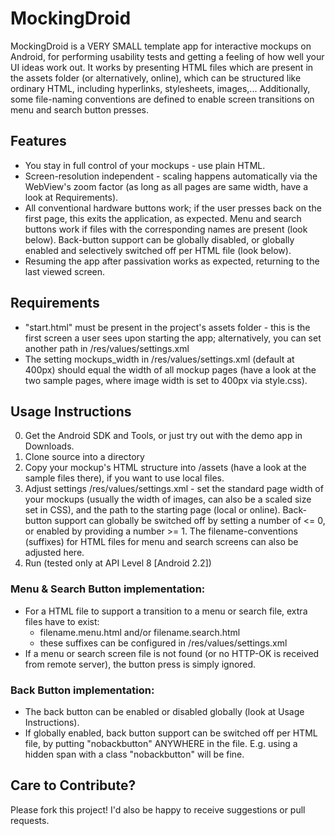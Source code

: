 MockingDroid
============

MockingDroid is a VERY SMALL template app for interactive mockups on Android, for performing usability tests and getting a feeling of how well your UI ideas work out.
It works by presenting HTML files which are present in the assets folder (or alternatively, online), which can
be structured like ordinary HTML, including hyperlinks, stylesheets, images,...
Additionally, some file-naming conventions are defined to enable screen transitions on menu and search button presses.

Features
--------

 * You stay in full control of your mockups - use plain HTML.
 * Screen-resolution independent - scaling happens automatically via the WebView's zoom factor (as long as all pages are same width, have a look at Requirements).
 * All conventional hardware buttons work; if the user presses back on the first page, this exits the application, as expected. Menu and search buttons work if files with the corresponding names are present (look below). Back-button support can be globally disabled, or globally enabled and selectively switched off per HTML file (look below).
 * Resuming the app after passivation works as expected, returning to the last viewed screen.

Requirements
------------

 * "start.html" must be present in the project's assets folder - this is the first screen a user sees upon starting the app;
alternatively, you can set another path in /res/values/settings.xml
 * The setting mockups_width in /res/values/settings.xml (default at 400px) should equal the width of all mockup pages (have a look at the two sample pages, where image width is set to 400px via style.css).

Usage Instructions
------------------

 0. Get the Android SDK and Tools, or just try out with the demo app in Downloads.
 1. Clone source into a directory
 2. Copy your mockup's HTML structure into /assets (have a look at the sample files there), if you want to use local files.
 3. Adjust settings /res/values/settings.xml - set the standard page width of your mockups (usually the width of images, can also be a scaled size set in CSS), and the path to the starting page (local or online). Back-button support can globally be switched off by setting a number of <= 0, or enabled by providing a number >= 1. The filename-conventions (suffixes) for HTML files for menu and search screens can also be adjusted here.
 4. Run (tested only at API Level 8 [Android 2.2])

### Menu & Search Button implementation:
 * For a HTML file to support a transition to a menu or search file, extra files have to exist:
	  * filename.menu.html and/or filename.search.html
	  * these suffixes can be configured in /res/values/settings.xml
 * If a menu or search screen file is not found (or no HTTP-OK is received from remote server), the button press is simply ignored.

### Back Button implementation:
 * The back button can be enabled or disabled globally (look at Usage Instructions).
 * If globally enabled, back button support can be switched off per HTML file, by putting "nobackbutton" ANYWHERE in the file. E.g. using a hidden span with a class "nobackbutton" will be fine.

Care to Contribute?
-------------------

Please fork this project! I'd also be happy to receive suggestions or pull requests.